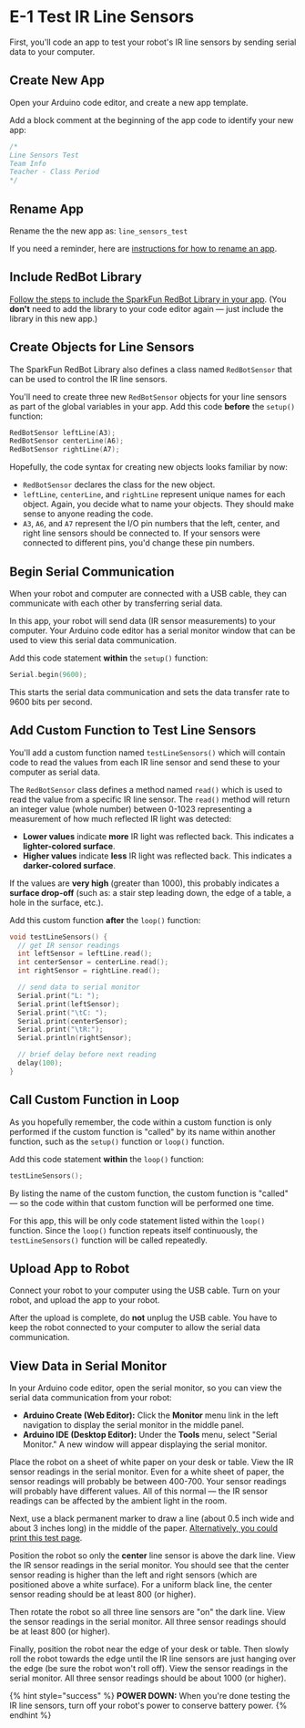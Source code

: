 # E-1 Test IR Line Sensors

First, you'll code an app to test your robot's IR line sensors by sending serial data to your computer.

## Create New App

Open your Arduino code editor, and create a new app template.

Add a block comment at the beginning of the app code to identify your new app:

```cpp
/*
Line Sensors Test
Team Info
Teacher - Class Period
*/
```

## Rename App

Rename the the new app as:  `line_sensors_test`

If you need a reminder, here are [instructions for how to rename an app](../../references/arduino-code-editor/save-and-rename-app.md).

## Include RedBot Library

[Follow the steps to include the SparkFun RedBot Library in your app](../../references/arduino-code-editor/include-redbot-library.md#include-redbot-library-in-app). \(You **don't** need to add the library to your code editor again — just include the library in this new app.\)

## Create Objects for Line Sensors

The SparkFun RedBot Library also defines a class named `RedBotSensor` that can be used to control the IR line sensors.

You'll need to create three new `RedBotSensor` objects for your line sensors as part of the global variables in your app. Add this code **before** the `setup()` function:

```cpp
RedBotSensor leftLine(A3);
RedBotSensor centerLine(A6);
RedBotSensor rightLine(A7);
```

Hopefully, the code syntax for creating new objects looks familiar by now:

* `RedBotSensor` declares the class for the new object.
* `leftLine`, `centerLine`, and `rightLine` represent unique names for each object. Again, you decide what to name your objects. They should make sense to anyone reading the code.
* `A3`, `A6`, and `A7` represent the I/O pin numbers that the left, center, and right line sensors should be connected to. If your sensors were connected to different pins, you'd change these pin numbers.

## Begin Serial Communication

When your robot and computer are connected with a USB cable, they can communicate with each other by transferring serial data.

In this app, your robot will send data \(IR sensor measurements\) to your computer. Your Arduino code editor has a serial monitor window that can be used to view this serial data communication.

Add this code statement **within** the `setup()` function:

```cpp
Serial.begin(9600);
```

This starts the serial data communication and sets the data transfer rate to 9600 bits per second.

## Add Custom Function to Test Line Sensors

You'll add a custom function named `testLineSensors()` which will contain code to read the values from each IR line sensor and send these to your computer as serial data.

The `RedBotSensor` class defines a method named `read()` which is used to read the value from a specific IR line sensor. The `read()` method will return an integer value \(whole number\) between 0-1023 representing a measurement of how much reflected IR light was detected:

* **Lower values** indicate **more** IR light was reflected back. This indicates a **lighter-colored surface**.
* **Higher values** indicate **less** IR light was reflected back. This indicates a **darker-colored surface**.

If the values are **very high** \(greater than 1000\), this probably indicates a **surface drop-off** \(such as: a stair step leading down, the edge of a table, a hole in the surface, etc.\).

Add this custom function **after** the `loop()` function:

```cpp
void testLineSensors() {
  // get IR sensor readings
  int leftSensor = leftLine.read();
  int centerSensor = centerLine.read();
  int rightSensor = rightLine.read();

  // send data to serial monitor
  Serial.print("L: ");
  Serial.print(leftSensor);
  Serial.print("\tC: ");
  Serial.print(centerSensor);
  Serial.print("\tR:");
  Serial.println(rightSensor);

  // brief delay before next reading
  delay(100);
}
```

## Call Custom Function in Loop

As you hopefully remember, the code within a custom function is only performed if the custom function is "called" by its name within another function, such as the `setup()` function or `loop()` function.

Add this code statement **within** the `loop()` function:

```cpp
testLineSensors();
```

By listing the name of the custom function, the custom function is "called" — so the code within that custom function will be performed one time.

For this app, this will be only code statement listed within the `loop()` function. Since the `loop()` function repeats itself continuously, the `testLineSensors()` function will be called repeatedly.

## Upload App to Robot

Connect your robot to your computer using the USB cable. Turn on your robot, and upload the app to your robot.

After the upload is complete, do **not** unplug the USB cable. You have to keep the robot connected to your computer to allow the serial data communication.

## View Data in Serial Monitor

In your Arduino code editor, open the serial monitor, so you can view the serial data communication from your robot:

* **Arduino Create \(Web Editor\):**  Click the **Monitor** menu link in the left navigation to display the serial monitor in the middle panel.
* **Arduino IDE \(Desktop Editor\):**  Under the **Tools** menu, select "Serial Monitor." A new window will appear displaying the serial monitor.

Place the robot on a sheet of white paper on your desk or table. View the IR sensor readings in the serial monitor. Even for a white sheet of paper, the sensor readings will probably be between 400-700. Your sensor readings will probably have different values. All of this normal — the IR sensor readings can be affected by the ambient light in the room.

Next, use a black permanent marker to draw a line \(about 0.5 inch wide and about 3 inches long\) in the middle of the paper.  [Alternatively, you could print this test page](https://drive.google.com/open?id=1_mJCy-WdcnZ7QPPBrMELXCgFrpG-g6VV).

Position the robot so only the **center** line sensor is above the dark line. View the IR sensor readings in the serial monitor. You should see that the center sensor reading is higher than the left and right sensors \(which are positioned above a white surface\). For a uniform black line, the center sensor reading should be at least 800 \(or higher\).

Then rotate the robot so all three line sensors are "on" the dark line. View the sensor readings in the serial monitor. All three sensor readings should be at least 800 \(or higher\).

Finally, position the robot near the edge of your desk or table. Then slowly roll the robot towards the edge until the IR line sensors are just hanging over the edge \(be sure the robot won't roll off\). View the sensor readings in the serial monitor. All three sensor readings should be about 1000 \(or higher\).

{% hint style="success" %}
**POWER DOWN:**  When you're done testing the IR line sensors, turn off your robot's power to conserve battery power.
{% endhint %}

